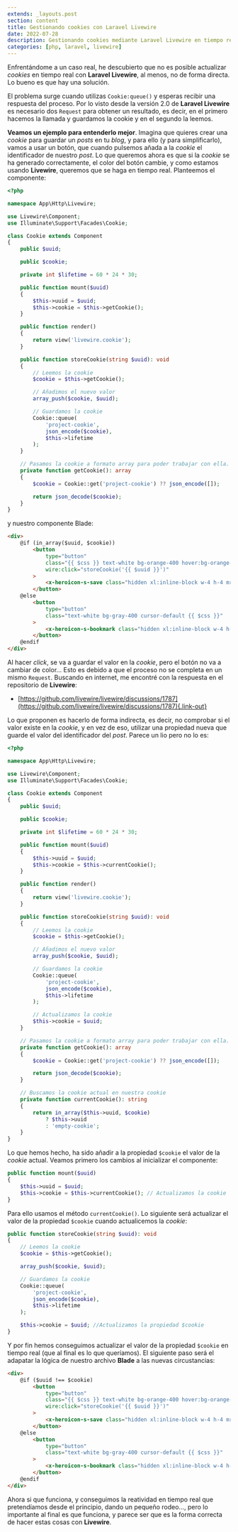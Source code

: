 ```yaml
---
extends: _layouts.post
section: content
title: Gestionando cookies con Laravel Livewire
date: 2022-07-28
description: Gestionando cookies mediante Laravel Livewire en tiempo real. Laravel livewire no permite enviar una cookie mediante Queue:cookie() y recibir respuesta en el mismo Request. Un problema si queremos un resultado en tiempo real. Veamos un ejemplo real de gestión de cookies con Laravel Livewire y cómo solucionarlo.
categories: [php, laravel, livewire]
---
```


Enfrentándome a un caso real, he descubierto que no es posible actualizar *cookies* en tiempo real con **Laravel Livewire**, al menos, no de forma directa. Lo bueno es que hay una solución.

El problema surge cuando utilizas `Cookie:queue()` y esperas recibir una respuesta del proceso. Por lo visto desde la versión 2.0 de **Laravel Livewire** es necesario dos `Request` para obtener un resultado, es decir, en el primero hacemos la llamada y guardamos la cookie y en el segundo la leemos. 

**Veamos un ejemplo para entenderlo mejor**. Imagina que quieres crear una *cookie* para guardar un *posts* en tu *blog*, y para ello (y para simplificarlo), vamos a usar un botón, que cuando pulsemos añada a la *cookie* el identificador de nuestro *post*. Lo que queremos ahora es que si la *cookie* se ha generado correctamente, el color del botón cambie, y como estamos usando **Livewire**, queremos que se haga en tiempo real. Planteemos el componente:

```php 
<?php

namespace App\Http\Livewire;

use Livewire\Component;
use Illuminate\Support\Facades\Cookie;

class Cookie extends Component
{
    public $uuid;

    public $cookie;

    private int $lifetime = 60 * 24 * 30;

    public function mount($uuid)
    {
        $this->uuid = $uuid;
        $this->cookie = $this->getCookie();
    }

    public function render()
    {
        return view('livewire.cookie');
    }

    public function storeCookie(string $uuid): void
    {
        // Leemos la cookie
        $cookie = $this->getCookie();

        // Añadimos el nuevo valor
        array_push($cookie, $uuid);

        // Guardamos la cookie
        Cookie::queue(
            'project-cookie',
            json_encode($cookie),
            $this->lifetime
        );
    }

    // Pasamos la cookie a formato array para poder trabajar con ella. Recuerda que se guarda como string.
    private function getCookie(): array
    {
        $cookie = Cookie::get('project-cookie') ?? json_encode([]);

        return json_decode($cookie);
    }
}
```

y nuestro componente Blade:

```html 
<div>
    @if (in_array($uuid, $cookie))
        <button
            type="button"
            class="{{ $css }} text-white bg-orange-400 hover:bg-orange-700"
            wire:click="storeCookie('{{ $uuid }}')"
        >
            <x-heroicon-s-save class="hidden xl:inline-block w-4 h-4 mr-1 opacity-70"></x-heroicon-s-save> Guardar
        </button>
    @else
        <button
            type="button"
            class="text-white bg-gray-400 cursor-default {{ $css }}"
        >
            <x-heroicon-s-bookmark class="hidden xl:inline-block w-4 h-4 mr-1 opacity-70"></x-heroicon-s-bookmark> Guardado
        </button>
    @endif
</div>
```

Al hacer *click*, se va a guardar el valor en la *cookie*, pero el botón no va a cambiar de color... Esto es debido a que el proceso no se completa en un mismo `Request`. Buscando en internet, me encontré con la respuesta en el repositorio de **Livewire**:

- [https://github.com/livewire/livewire/discussions/1787](https://github.com/livewire/livewire/discussions/1787){.link-out}

Lo que proponen es hacerlo de forma indirecta, es decir, no comprobar si el valor existe en la *cookie*, y en vez de eso, utilizar una propiedad nueva que guarde el valor del identificador del *post*. Parece un lio pero no lo es:

```php 
<?php

namespace App\Http\Livewire;

use Livewire\Component;
use Illuminate\Support\Facades\Cookie;

class Cookie extends Component
{
    public $uuid;

    public $cookie;

    private int $lifetime = 60 * 24 * 30;

    public function mount($uuid)
    {
        $this->uuid = $uuid;
        $this->cookie = $this->currentCookie();
    }

    public function render()
    {
        return view('livewire.cookie');
    }

    public function storeCookie(string $uuid): void
    {
        // Leemos la cookie
        $cookie = $this->getCookie();

        // Añadimos el nuevo valor
        array_push($cookie, $uuid);

        // Guardamos la cookie
        Cookie::queue(
            'project-cookie',
            json_encode($cookie),
            $this->lifetime
        );

        // Actualizamos la cookie 
        $this->cookie = $uuid;
    }

    // Pasamos la cookie a formato array para poder trabajar con ella. Recuerda que se guarda como string.
    private function getCookie(): array
    {
        $cookie = Cookie::get('project-cookie') ?? json_encode([]);

        return json_decode($cookie);
    }

    // Buscamos la cookie actual en nuestra cookie
    private function currentCookie(): string
    {
        return in_array($this->uuid, $cookie)
            ? $this->uuid
            : 'empty-cookie';
    }
}
```

Lo que hemos hecho, ha sido añadir a la propiedad `$cookie` el valor de la *cookie* actual. Veamos primero los cambios al inicializar el componente:

```php 
public function mount($uuid)
{
    $this->uuid = $uuid;
    $this->cookie = $this->currentCookie(); // Actualizamos la cookie 
}
```

Para ello usamos el método `currentCookie()`. Lo siguiente será actualizar el valor de la propiedad `$cookie` cuando actualicemos la *cookie*:

```php 
public function storeCookie(string $uuid): void
{
    // Leemos la cookie
    $cookie = $this->getCookie();

    array_push($cookie, $uuid);

    // Guardamos la cookie
    Cookie::queue(
        'project-cookie',
        json_encode($cookie),
        $this->lifetime
    );

    $this->cookie = $uuid; //Actualizamos la propiedad $cookie 
}
```

Y por fin hemos conseguimos actualizar el valor de la propiedad `$cookie` en tiempo real (que al final es lo que queríamos). El siguiente paso será el adapatar la lógica de nuestro archivo **Blade** a las nuevas circustancias:

```html 
<div>
    @if ($uuid !== $cookie)
        <button
            type="button"
            class="{{ $css }} text-white bg-orange-400 hover:bg-orange-700"
            wire:click="storeCookie('{{ $uuid }}')"
        >
            <x-heroicon-s-save class="hidden xl:inline-block w-4 h-4 mr-1 opacity-70"></x-heroicon-s-save> Guardar
        </button>
    @else
        <button
            type="button"
            class="text-white bg-gray-400 cursor-default {{ $css }}"
        >
            <x-heroicon-s-bookmark class="hidden xl:inline-block w-4 h-4 mr-1 opacity-70"></x-heroicon-s-bookmark> Guardado
        </button>
    @endif
</div>
```

Ahora si que funciona, y conseguimos la reatividad en tiempo real que pretendíamos desde el principio, dando un pequeño rodeo..., pero lo importante al final es que funciona, y parece ser que es la forma correcta de hacer estas cosas con **Livewire**.